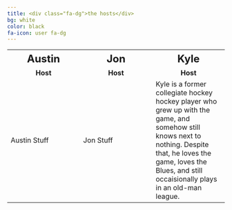```yaml
---
title: <div class="fa-dg">the hosts</div>
bg: white
color: black
fa-icon: user fa-dg
---
```


<style>
  table {
    border-spacing: 0 15px;
  }
  th {
    width: 33%;
    font-weight: bold;
    font-size: 150%;
  }
  
  td.host {
    text-align: center;
    font-weight: bold;
  }
</style>

<table>
  <tr>
  <th>Austin</th>
  <th style='width: 33%; font-weight: bold; font-size: 150%;'>Jon</th>
  <th style='width: 33%; font-weight: bold; font-size: 150%;'>Kyle</th>
  </tr>
  
  <tr>
  <td class="host">Host</td>  
  <td style='text-align:center; font-weight: bold;'>Host</td>  
  <td style='text-align:center; font-weight: bold;'>Host</td>
  </tr>
  
  <tr>
  <td>Austin Stuff</td>
  <td>Jon Stuff</td>
  <td>Kyle is a former collegiate hockey hockey player who grew up with the game, and somehow still knows next to nothing. Despite that, he loves the game, loves the Blues, and still occaisionally plays in an old-man league.</td>
  </tr>
</table>
